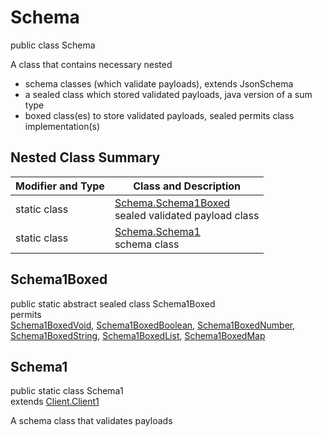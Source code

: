# Schema
public class Schema

A class that contains necessary nested
- schema classes (which validate payloads), extends JsonSchema
- a sealed class which stored validated payloads, java version of a sum type
- boxed class(es) to store validated payloads, sealed permits class implementation(s)

## Nested Class Summary
| Modifier and Type | Class and Description |
| ----------------- | ---------------------- |
| static class | [Schema.Schema1Boxed](#schema1boxed)<br> sealed validated payload class |
| static class | [Schema.Schema1](#schema1)<br> schema class |

## Schema1Boxed
public static abstract sealed class Schema1Boxed<br>
permits<br>
[Schema1BoxedVoid](#schema1boxedvoid),
[Schema1BoxedBoolean](#schema1boxedboolean),
[Schema1BoxedNumber](#schema1boxednumber),
[Schema1BoxedString](#schema1boxedstring),
[Schema1BoxedList](#schema1boxedlist),
[Schema1BoxedMap](#schema1boxedmap)

## Schema1
public static class Schema1<br>
extends [Client.Client1](../../../../components/schemas/Client.md#client1)

A schema class that validates payloads
